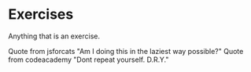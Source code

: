 Exercises
=========

Anything that is an exercise.

Quote from jsforcats "Am I doing this in the laziest way possible?"
Quote from codeacademy "Dont repeat yourself. D.R.Y."
